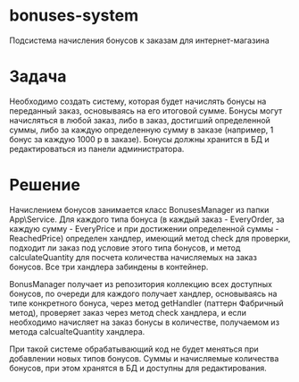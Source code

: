 # bonuses-system
Подсистема начисления бонусов к заказам для интернет-магазина

# Задача

Необходимо создать систему, которая будет начислять бонусы на переданный заказ, основываясь на его итоговой сумме.
Бонусы могут начисляться в любой заказ, либо в заказ, достигший определенной суммы, либо за каждую определенную сумму в заказе (например, 1 бонус за каждую 1000 р в заказе).
Бонусы должны хранится в БД и редактироваться из панели администратора.

# Решение

Начислением бонусов занимается класс BonusesManager из папки App\Service. 
Для каждого типа бонуса (в каждый заказ - EveryOrder, за каждую сумму - EveryPrice и при достижении определенной суммы - ReachedPrice) определен хандлер, имеющий метод check для проверки, подходит ли заказ под условие этого типа бонусов, и метод calculateQuantity для посчета количества начисляемых на заказ бонусов. Все три хандлера забиндены в контейнер.

BonusManager получает из репозитория коллекцию всех доступных бонусов, по очереди для каждого получает хандлер, основываясь на типе конкретного бонуса, через метод getHandler (паттерн Фабричный метод), проверяет заказ через метод check хандлера, и если необходимо начисляет на заказ бонусы в количестве, получаемом из метода calcualteQuantity хандлера.

При такой системе обрабатывающий код не будет меняться при добавлении новых типов бонусов. Суммы и начисляемые количества бонусов, при этом хранятся в БД и доступны для редактирования.
